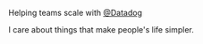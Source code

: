 Helping teams scale with [@Datadog](https://dub.sh/git-dog-readme)

I care about things that make people's life simpler.
